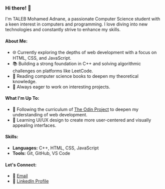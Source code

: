 ### Hi there! 👋

I'm TALEB Mohamed Adnane, a passionate Computer Science student with a keen interest in computers and programming. I love diving into new technologies and constantly strive to enhance my skills.

#### About Me:
- 🌐 Currently exploring the depths of web development with a focus on HTML, CSS, and JavaScript.
- 📚 Building a strong foundation in C++ and solving algorithmic challenges on platforms like LeetCode.
- 📖 Reading computer science books to deepen my theoretical knowledge.
- 🚀 Always eager to work on interesting projects.

#### What I'm Up To:
- 🌟 Following the curriculum of [The Odin Project](https://www.theodinproject.com/) to deepen my understanding of web development.
- 🎨 Learning UI/UX design to create more user-centered and visually appealing interfaces.

#### Skills:
- **Languages:** C++, HTML, CSS, JavaScript
- **Tools:** Git, GitHub, VS Code

#### Let's Connect:
- 📧 [Email](mailto:adnane102464@gmail.com)
- 💼 [LinkedIn Profile](https://www.linkedin.com/in/taleb-mohamedadnane-11a281265/)



<!---
AdnaneTaleb10/AdnaneTaleb10 is a ✨ special ✨ repository because its `README.md` (this file) appears on your GitHub profile.
You can click the Preview link to take a look at your changes.
--->
